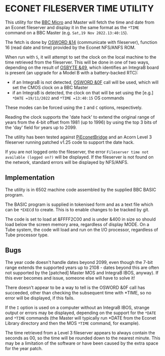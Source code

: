 ECONET FILESERVER TIME UTILITY
==============================

This utility for the [BBC Micro](https://en.wikipedia.org/wiki/BBC_Micro) and
Master will fetch the time and date from an Econet fileserver and display it
in the same format as the `*TIME` command on a BBC Master (e.g. `Sat,19 Nov
2022.13:40:15`).

The fetch is done by [OSWORD &14](https://beebwiki.mdfs.net/OSWORD_%2614)
(communicate with fileserver), function 16 (read date and time) provided by
the Econet NFS/ANFS ROM.

When run with `S`, it will attempt to set the clock on the local machine to
the time retrieved from the fileserver.  This will be done in one of two ways,
depending on the result of
[OSBYTE &49](https://beebwiki.mdfs.net/OSBYTE_%2649), which identifies an
IntegraB board is present (an upgrade for a Model B with a battery-backed
RTC):

* if an IntegraB is not detected,
[OSWORD &0F](https://beebwiki.mdfs.net/OSWORD_%260F) call will be used, which
will set the CMOS clock on a BBC Master
* if an IntegraB is detected, the clock on that will be set using the [e.g.]
`*DATE =19/11/2022` and `*TIME =13:40:15` OS commands

These modes can be forced using the `I` and `C` options, respectively.

Reading the clock supports the 'date hack' to extend the original range of
years from the 4-bit offset from 1981 (up to 1996) by using the top 3 bits of
the 'day' field for years up to 2099.

The utility has been tested against
[PiEconetBridge](https://github.com/cr12925/PiEconetBridge) and an Acorn Level
3 fileserver running patched v1.25 code to support the date hack.

If you are not logged onto the fileserver, the error `Fileserver time not
available (logged on?)` will be displayed.  If the fileserver is not found
on the network, standard errors will be displayed by NFS/ANFS.


Implementation
--------------

The utility is in 6502 machine code assembled by the supplied BBC BASIC
program.

The BASIC program is supplied in tokenised form and as a text file which can
be `*EXEC`d to create.  This is to enable changes to be tracked by git.

The code is set to load at &FFFF2C00 and is under &400 in size so should load
below the screen memory area, regardless of display MODE.  On a Tube system,
the code will load and run on the I/O processor, regardless of Tube processor
type.


Bugs
----

The year code doesn't handle dates beyond 2099, even though the 7-bit range
extends the supported years up to 2108 - dates beyond this are often not
supported by the [patched] Master MOS and IntegraB IBOS, anyway).  If this
ever becomes and issue, someone else will have to solve it!

There doesn't appear to be a way to tell is the OSWORD &0F call has succeeded,
other than checking the subsequent time with *TIME, so no error will be
displayed, if this fails.

If the `I` option is used on a computer without an IntegraB IBOS, strange
output or errors may be displayed, depending on the support for the `*DATE`
and `*TIME` commands (the Master will typically run *DATE from the Econet
Library directory and then the MOS `*TIME` command, for example).

The time retrieved from a Level 3 fileserver appears to always contain the
seconds as 00, so the time will be rounded down to the nearest minute.  This
may be a limitation of the software or have been caused by the extra space
for the year patch.
